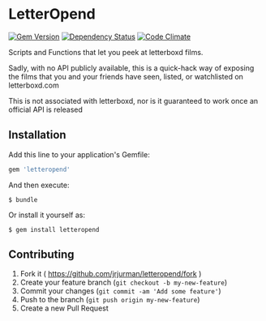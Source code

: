 LetterOpend
===========

[![Gem Version](https://badge.fury.io/rb/letteropend.svg)](http://badge.fury.io/rb/letteropend)
[![Dependency Status](https://gemnasium.com/JRJurman/Letteropend.svg)](https://gemnasium.com/JRJurman/Letteropend)
[![Code Climate](https://codeclimate.com/github/JRJurman/Letteropend/badges/gpa.svg)](https://codeclimate.com/github/JRJurman/Letteropend)

Scripts and Functions that let you peek at letterboxd films.

Sadly, with no API publicly available, this is a quick-hack way of exposing the films that you and your friends have seen, listed, or watchlisted on letterboxd.com

This is not associated with letterboxd, nor is it guaranteed to work once an official API is released

Installation
------------

Add this line to your application's Gemfile:

```ruby
gem 'letteropend'
```

And then execute:

    $ bundle

Or install it yourself as:

    $ gem install letteropend

Contributing
------------

1. Fork it ( https://github.com/jrjurman/letteropend/fork )
2. Create your feature branch (`git checkout -b my-new-feature`)
3. Commit your changes (`git commit -am 'Add some feature'`)
4. Push to the branch (`git push origin my-new-feature`)
5. Create a new Pull Request
